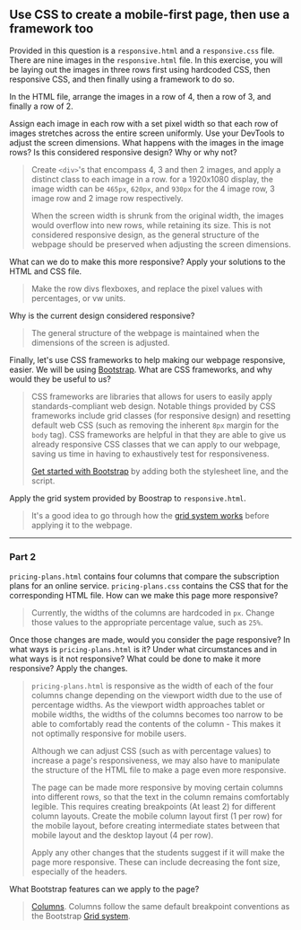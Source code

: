## Use CSS to create a mobile-first page, then use a framework too

Provided in this question is a `responsive.html` and a `responsive.css` file. There are nine images in the `responsive.html` file. In this exercise, you will be laying out the images in three rows first using hardcoded CSS, then responsive CSS, and then finally using a framework to do so.

In the HTML file, arrange the images in a row of 4, then a row of 3, and finally a row of 2.

Assign each image in each row with a set pixel width so that each row of images stretches across the entire screen uniformly. Use your DevTools to adjust the screen dimensions. What happens with the images in the image rows? Is this considered responsive design? Why or why not?

> Create `<div>`'s that encompass 4, 3 and then 2 images, and apply a distinct class to each image in a row. for a 1920x1080 display, the image width can be `465px`, `620px`, and `930px` for the 4 image row, 3 image row and 2 image row respectively.
>
> When the screen width is shrunk from the original width, the images would overflow into new rows, while retaining its size. This is not considered responsive design, as the general structure of the webpage should be preserved when adjusting the screen dimensions.

What can we do to make this more responsive? Apply your solutions to the HTML and CSS file. 

> Make the row divs flexboxes, and replace the pixel values with percentages, or vw units.

Why is the current design considered responsive?

> The general structure of the webpage is maintained when the dimensions of the screen is adjusted.

Finally, let's use CSS frameworks to help making our webpage responsive, easier. We will be using [Bootstrap](https://getbootstrap.com/). What are CSS frameworks, and why would they be useful to us?

> CSS frameworks are libraries that allows for users to easily apply standards-compliant web design. Notable things provided by CSS frameworks include grid classes (for responsive design) and resetting default web CSS (such as removing the inherent `8px` margin for the `body` tag). CSS frameworks are helpful in that they are able to give us already responsive CSS classes that we can apply to our webpage, saving us time in having to exhaustively test for responsiveness. 
> 
> [Get started with Bootstrap](https://getbootstrap.com/docs/5.1/getting-started/introduction/) by adding both the stylesheet line, and the script.

Apply the grid system provided by Boostrap to `responsive.html`.

> It's a good idea to go through how the [grid system works](https://getbootstrap.com/docs/5.1/layout/grid/) before applying it to the webpage.

________

### Part 2

`pricing-plans.html` contains four columns that compare the subscription plans for an online service. `pricing-plans.css` contains the CSS that for the corresponding HTML file. How can we make this page more responsive?

> Currently, the widths of the columns are hardcoded in `px`. Change those values to the appropriate percentage value, such as `25%`.

Once those changes are made, would you consider the page responsive? In what ways is `pricing-plans.html` is it? Under what circumstances and in what ways is it not responsive? What could be done to make it more responsive? Apply the changes.

> `pricing-plans.html` is responsive as the width of each of the four columns change depending on the viewport width due to the use of percentage widths. As the viewport width approaches tablet or mobile widths, the widths of the columns becomes too narrow to be able to comfortably read the contents of the column - This makes it not optimally responsive for mobile users. 
>
> Although we can adjust CSS (such as with percentage values) to increase a page's responsiveness, we may also have to manipulate the structure of the HTML file to make a page even more responsive.
>
> The page can be made more responsive by moving certain columns into different rows, so that the text in the column remains comfortably legible. This requires creating breakpoints (At least 2) for different column layouts. Create the mobile column layout first (1 per row) for the mobile layout, before creating intermediate states between that mobile layout and the desktop layout (4 per row).
>
> Apply any other changes that the students suggest if it will make the page more responsive. These can include decreasing the font size, especially of the headers.

What Bootstrap features can we apply to the page? 

> [Columns](https://getbootstrap.com/docs/5.1/layout/columns/). Columns follow the same default breakpoint conventions as the Bootstrap [Grid system](https://getbootstrap.com/docs/5.1/layout/grid/).